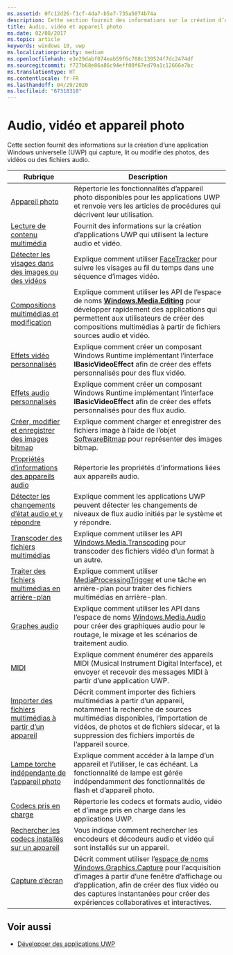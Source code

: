 ```yaml
---
ms.assetid: 0fc12d26-f1cf-4da7-b5a7-735a5074b74a
description: Cette section fournit des informations sur la création d’une application Windows universelle (UWP) qui capture, lit ou modifie des photos, des vidéos ou des fichiers audio.
title: Audio, vidéo et appareil photo
ms.date: 02/08/2017
ms.topic: article
keywords: windows 10, uwp
ms.localizationpriority: medium
ms.openlocfilehash: e3e29dabf074eab59f6c788c139524f7dc2474df
ms.sourcegitcommit: f727b68e86a86c94eff00f67ed79a1c12666e7bc
ms.translationtype: HT
ms.contentlocale: fr-FR
ms.lasthandoff: 04/29/2020
ms.locfileid: "67318318"
---
```

# <a name="audio-video-and-camera"></a>Audio, vidéo et appareil photo


Cette section fournit des informations sur la création d’une application Windows universelle (UWP) qui capture, lit ou modifie des photos, des vidéos ou des fichiers audio.
 
| Rubrique                                                                                             | Description                                                                                                                                                                                                                                                                                    |
|---------------------------------------------------------------------------------------------------|------------------------------------------------------------------------------------------------------------------------------------------------------------------------------------------------------------------------------------------------------------------------------------------------|
| [Appareil photo](camera.md) | Répertorie les fonctionnalités d’appareil photo disponibles pour les applications UWP et renvoie vers les articles de procédures qui décrivent leur utilisation. |
| [Lecture de contenu multimédia](media-playback.md) | Fournit des informations sur la création d’applications UWP qui utilisent la lecture audio et vidéo. |
| [Détecter les visages dans des images ou des vidéos](detect-and-track-faces-in-an-image.md) | Explique comment utiliser [FaceTracker](https://docs.microsoft.com/uwp/api/Windows.Media.FaceAnalysis.FaceTracker) pour suivre les visages au fil du temps dans une séquence d’images vidéo. |
| [Compositions multimédias et modification](media-compositions-and-editing.md) | Explique comment utiliser les API de l’espace de noms [**Windows.Media.Editing**](https://docs.microsoft.com/uwp/api/Windows.Media.Editing) pour développer rapidement des applications qui permettent aux utilisateurs de créer des compositions multimédias à partir de fichiers sources audio et vidéo. |
| [Effets vidéo personnalisés](custom-video-effects.md) | Explique comment créer un composant Windows Runtime implémentant l’interface **IBasicVideoEffect** afin de créer des effets personnalisés pour des flux vidéo. |
| [Effets audio personnalisés](custom-audio-effects.md) | Explique comment créer un composant Windows Runtime implémentant l’interface **IBasicVideoEffect** afin de créer des effets personnalisés pour des flux audio. |
| [Créer, modifier et enregistrer des images bitmap](imaging.md) | Explique comment charger et enregistrer des fichiers image à l’aide de l’objet [SoftwareBitmap](https://docs.microsoft.com/uwp/api/Windows.Graphics.Imaging.SoftwareBitmap) pour représenter des images bitmap.  |
| [Propriétés d’informations des appareils audio](audio-device-information-properties.md)  | Répertorie les propriétés d’informations liées aux appareils audio. |
| [Détecter les changements d’état audio et y répondre](detect-and-respond-to-audio-state-changes.md)  | Explique comment les applications UWP peuvent détecter les changements de niveaux de flux audio initiés par le système et y répondre. |
| [Transcoder des fichiers multimédias](transcode-media-files.md) | Explique comment utiliser les API [Windows.Media.Transcoding](https://docs.microsoft.com/uwp/api/Windows.Media.Transcoding) pour transcoder des fichiers vidéo d’un format à un autre. |
| [Traiter des fichiers multimédias en arrière-plan](process-media-files-in-the-background.md) | Explique comment utiliser [MediaProcessingTrigger](https://docs.microsoft.com/uwp/api/Windows.ApplicationModel.Background.MediaProcessingTrigger) et une tâche en arrière-plan pour traiter des fichiers multimédias en arrière-plan. |
| [Graphes audio](audio-graphs.md) | Explique comment utiliser les API dans l’espace de noms [Windows.Media.Audio](https://docs.microsoft.com/uwp/api/Windows.Media.Audio) pour créer des graphiques audio pour le routage, le mixage et les scénarios de traitement audio. |
| [MIDI](midi.md) | Explique comment énumérer des appareils MIDI (Musical Instrument Digital Interface), et envoyer et recevoir des messages MIDI à partir d’une application UWP. |
| [Importer des fichiers multimédias à partir d’un appareil](import-media-from-a-device.md) | Décrit comment importer des fichiers multimédias à partir d’un appareil, notamment la recherche de sources multimédias disponibles, l’importation de vidéos, de photos et de fichiers sidecar, et la suppression des fichiers importés de l’appareil source. |
| [Lampe torche indépendante de l’appareil photo](camera-independent-flashlight.md) | Explique comment accéder à la lampe d’un appareil et l’utiliser, le cas échéant. La fonctionnalité de lampe est gérée indépendamment des fonctionnalités de flash et d’appareil photo. |
| [Codecs pris en charge](supported-codecs.md) | Répertorie les codecs et formats audio, vidéo et d’image pris en charge dans les applications UWP. |
| [Rechercher les codecs installés sur un appareil](codec-query.md) | Vous indique comment rechercher les encodeurs et décodeurs audio et vidéo qui sont installés sur un appareil. |
| [Capture d’écran](screen-capture.md) | Décrit comment utiliser l’[espace de noms Windows.Graphics.Capture](https://docs.microsoft.com/uwp/api/windows.graphics.capture) pour l’acquisition d’images à partir d’une fenêtre d’affichage ou d’application, afin de créer des flux vidéo ou des captures instantanées pour créer des expériences collaboratives et interactives. |

## <a name="see-also"></a>Voir aussi
- [Développer des applications UWP](https://docs.microsoft.com/windows/uwp/develop/)

 

 

 




